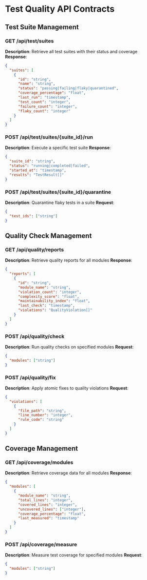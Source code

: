 # Test Quality API Contracts

## Test Suite Management

### GET /api/test/suites
**Description**: Retrieve all test suites with their status and coverage
**Response**:
```json
{
  "suites": [
    {
      "id": "string",
      "name": "string",
      "status": "passing|failing|flaky|quarantined",
      "coverage_percentage": "float",
      "last_run": "timestamp",
      "test_count": "integer",
      "failure_count": "integer",
      "flaky_count": "integer"
    }
  ]
}
```

### POST /api/test/suites/{suite_id}/run
**Description**: Execute a specific test suite
**Response**:
```json
{
  "suite_id": "string",
  "status": "running|completed|failed",
  "started_at": "timestamp",
  "results": "TestResult[]"
}
```

### POST /api/test/suites/{suite_id}/quarantine
**Description**: Quarantine flaky tests in a suite
**Request**:
```json
{
  "test_ids": ["string"]
}
```

## Quality Check Management

### GET /api/quality/reports
**Description**: Retrieve quality reports for all modules
**Response**:
```json
{
  "reports": [
    {
      "id": "string",
      "module_name": "string",
      "violation_count": "integer",
      "complexity_score": "float",
      "maintainability_index": "float",
      "last_check": "timestamp",
      "violations": "QualityViolation[]"
    }
  ]
}
```

### POST /api/quality/check
**Description**: Run quality checks on specified modules
**Request**:
```json
{
  "modules": ["string"]
}
```

### POST /api/quality/fix
**Description**: Apply atomic fixes to quality violations
**Request**:
```json
{
  "violations": [
    {
      "file_path": "string",
      "line_number": "integer",
      "rule_code": "string"
    }
  ]
}
```

## Coverage Management

### GET /api/coverage/modules
**Description**: Retrieve coverage data for all modules
**Response**:
```json
{
  "modules": [
    {
      "module_name": "string",
      "total_lines": "integer",
      "covered_lines": "integer",
      "uncovered_lines": ["integer"],
      "coverage_percentage": "float",
      "last_measured": "timestamp"
    }
  ]
}
```

### POST /api/coverage/measure
**Description**: Measure test coverage for specified modules
**Request**:
```json
{
  "modules": ["string"]
}
```
